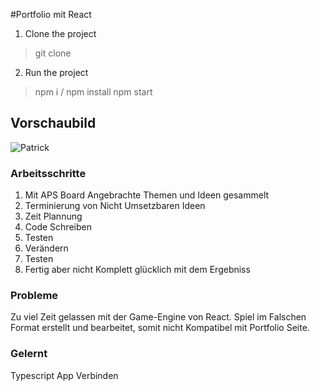 #Portfolio mit React

1. Clone the project
  > git clone 
2. Run the project
  > npm i / npm install
  > npm start

## Vorschaubild

![Patrick](https://user-images.githubusercontent.com/85479949/150302846-671e45c0-52f9-46c6-979f-b727defe9319.png)


### Arbeitsschritte
1. Mit APS Board Angebrachte Themen und Ideen gesammelt
2. Terminierung von Nicht Umsetzbaren Ideen
3. Zeit Plannung
4. Code Schreiben
5. Testen
6. Verändern
7. Testen
8. Fertig aber nicht Komplett glücklich mit dem Ergebniss

### Probleme
Zu viel Zeit gelassen mit der Game-Engine von React.
Spiel im Falschen Format erstellt und bearbeitet, somit nicht Kompatibel mit Portfolio Seite.

### Gelernt
Typescript
App Verbinden
